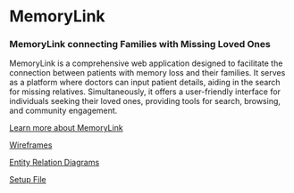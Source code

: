 # MemoryLink
<h3>MemoryLink  connecting Families with Missing Loved Ones</h3> 

<p>MemoryLink is a comprehensive web application designed to facilitate the connection between patients with memory loss and their families. It serves as a platform where doctors can input patient details, aiding in the search for missing relatives. Simultaneously, it offers a user-friendly interface for individuals seeking their loved ones, providing tools for search, browsing, and community engagement. </p>

<a href="https://docs.google.com/document/d/1WNfYa8t5rOro4lAHpB0VD9wyC5_e3ikDEhItaNKBwV8">Learn more about MemoryLink</a>

<a href="https://balsamiq.cloud/sowtoxk/pvfagg6/r7077">Wireframes</a>

<a href="https://app.diagrams.net/#G1QJJlGPkH-wo4-EK_LSyREIH7J6YEsX7x#%7B%22pageId%22%3A%22R2lEEEUBdFMjLlhIrx00%22%7D">Entity Relation Diagrams</a>


<a href="https://app.diagrams.net/#G1QJJlGPkH-wo4-EK_LSyREIH7J6YEsX7x#%7B%22pageId%22%3A%22R2lEEEUBdFMjLlhIrx00%22%7D">Setup File</a>